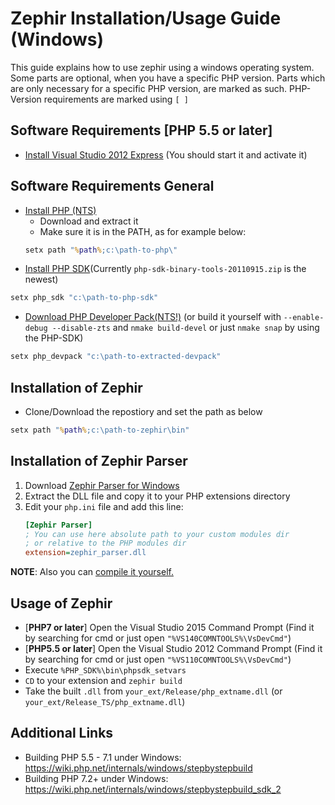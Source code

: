 # Zephir Installation/Usage Guide (Windows)

This guide explains how to use zephir using a windows operating system.
Some parts are optional, when you have a specific PHP version.
Parts which are only necessary for a specific PHP version, are marked as such.
PHP-Version requirements are marked using `[ ]`

## Software Requirements [PHP 5.5 or later]

- [Install Visual Studio 2012 Express](http://www.microsoft.com/en-US/download/details.aspx?id=34673)
(You should start it and activate it)

## Software Requirements General

- [Install PHP (NTS)](http://windows.php.net/download/)
    - Download and extract it
    - Make sure it is in the PATH, as for example below:
    ```cmd
    setx path "%path%;c:\path-to-php\"
    ```
- [Install PHP SDK](http://windows.php.net/downloads/php-sdk/)(Currently `php-sdk-binary-tools-20110915.zip` is the newest)
```cmd
setx php_sdk "c:\path-to-php-sdk"
```

- [Download PHP Developer Pack(NTS!)](http://windows.php.net/downloads/releases/)
(or build it yourself with `--enable-debug --disable-zts` and `nmake build-devel` or just `nmake snap` by using the PHP-SDK)
```cmd
setx php_devpack "c:\path-to-extracted-devpack"
```

## Installation of Zephir

- Clone/Download the repostiory and set the path as below
```cmd
setx path "%path%;c:\path-to-zephir\bin"
```

## Installation of Zephir Parser

1. Download [Zephir Parser for Windows](https://github.com/phalcon/php-zephir-parser/releases/latest)
2. Extract the DLL file and copy it to your PHP extensions directory
3. Edit your `php.ini` file and add this line:
   ```ini
   [Zephir Parser]
   ; You can use here absolute path to your custom modules dir
   ; or relative to the PHP modules dir
   extension=zephir_parser.dll
   ```

**NOTE**: Also you can [compile it yourself.](https://github.com/phalcon/php-zephir-parser/blob/master/README.WIN32-BUILD-SYSTEM)

## Usage of Zephir

- [**PHP7 or later**] Open the Visual Studio 2015 Command Prompt
(Find it by searching for cmd or just open `"%VS140COMNTOOLS%\VsDevCmd"`)
- [**PHP5.5 or later**] Open the Visual Studio 2012 Command Prompt
(Find it by searching for cmd or just open `"%VS110COMNTOOLS%\VsDevCmd"`)
- Execute `%PHP_SDK%\bin\phpsdk_setvars`
- `CD` to your extension and `zephir build`
- Take the built `.dll` from `your_ext/Release/php_extname.dll` (or `your_ext/Release_TS/php_extname.dll`)

## Additional Links

* Building PHP 5.5 - 7.1 under Windows: https://wiki.php.net/internals/windows/stepbystepbuild
* Building PHP 7.2+ under Windows: https://wiki.php.net/internals/windows/stepbystepbuild_sdk_2

